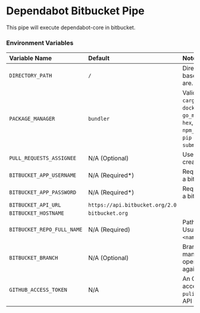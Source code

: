 # Dependabot Bitbucket Pipe
This pipe will execute dependabot-core in bitbucket. 

### Environment Variables
Variable Name             | Default          | Notes
:------------             | :--------------- | :----
`DIRECTORY_PATH `         | `/`              | Directory where the base dependency files are.
`PACKAGE_MANAGER`         | `bundler`        | Valid values: `bundler`, `cargo`, `composer`, `dep`, `docker`, `elm`,  `go_modules`, `gradle`, `hex`, `maven`, `npm_and_yarn`, `nuget`, `pip` (includes pipenv), `submodules`, `terraform`
`PULL_REQUESTS_ASSIGNEE`  | N/A (Optional) | User to assign to the created pull request.
`BITBUCKET_APP_USERNAME` | N/A (Required*) | Required if not using in a bitbucket pipeline.
`BITBUCKET_APP_PASSWORD` | N/A (Required*) | Required if not using in a bitbucket pipeline.
`BITBUCKET_API_URL`      | `https://api.bitbucket.org/2.0` |
`BITBUCKET_HOSTNAME`     | `bitbucket.org` |
`BITBUCKET_REPO_FULL_NAME`            | N/A (Required) | Path to repository. Usually in the format `<namespace>/<project>`.
`BITBUCKET_BRANCH         `         | N/A (Optional) | Branch to fetch manifest from and open pull requests against. D
`GITHUB_ACCESS_TOKEN` | N/A | An Github personal access token with the `pulic_repo` to increase API rate limits.